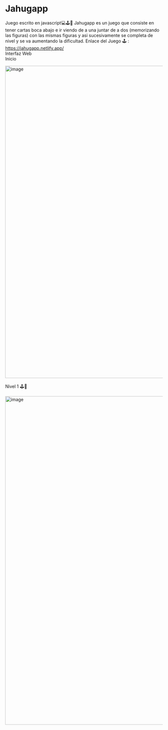 # Jahugapp 
Juego escrito en javascript💻🕹️📱
Jahugapp es un juego que consiste en tener cartas boca abajo e ir viendo de a una juntar
de a dos (memorizando las figuras) con las mismas figuras y asi sucesivamente se completa de nivel y se va aumentando 
la dificultad.
Enlace del Juego 🕹️ : https://jahugapp.netlify.app/ 
<br>
Interfaz Web
<br>
 Inicio
 
<img width="948" height="1000" alt="image" src="https://github.com/user-attachments/assets/2706479c-c089-43c2-bfa6-f298427ae5b3" />
<br>
<br>
Nivel 1 🕹️🐧

<br>
<br>

<img width="960" height="1052" alt="image" src="https://github.com/user-attachments/assets/0cbdde24-6056-4ecd-9e0a-eb9cca8816fd" />


